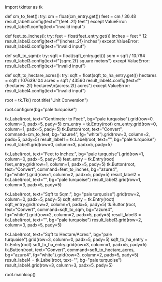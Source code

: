 import tkinter as tk

def cm_to_feet():
    try:
        cm = float(cm_entry.get())
        feet = cm / 30.48
        result_label1.config(text=f"{feet:.2f} feet")
    except ValueError:
        result_label1.config(text="Invalid input")

def feet_to_inches():
    try:
        feet = float(feet_entry.get())
        inches = feet * 12
        result_label2.config(text=f"{inches:.2f} inches")
    except ValueError:
        result_label2.config(text="Invalid input")

def sqft_to_sqm():
    try:
        sqft = float(sqft_entry.get())
        sqm = sqft / 10.764
        result_label3.config(text=f"{sqm:.2f} square meters")
    except ValueError:
        result_label3.config(text="Invalid input")

def sqft_to_hectare_acres():
    try:
        sqft = float(sqft_to_ha_entry.get())
        hectares = sqft / 107639.104
        acres = sqft / 43560
        result_label4.config(text=f"{hectares:.2f} hectares\n{acres:.2f} acres")
    except ValueError:
        result_label4.config(text="Invalid input")


root = tk.Tk()
root.title("Unit Conversion")


root.configure(bg="pale turquoise")

tk.Label(root, text="Centimeter to Feet:", bg="pale turquoise").grid(row=0, column=0, padx=5, pady=5)
cm_entry = tk.Entry(root)
cm_entry.grid(row=0, column=1, padx=5, pady=5)
tk.Button(root, text="Convert", command=cm_to_feet, bg="azure4", fg="white").grid(row=0, column=2, padx=5, pady=5)
result_label1 = tk.Label(root, text="", bg="pale turquoise")
result_label1.grid(row=0, column=3, padx=5, pady=5)

tk.Label(root, text="Feet to Inches:", bg="pale turquoise").grid(row=1, column=0, padx=5, pady=5)
feet_entry = tk.Entry(root)
feet_entry.grid(row=1, column=1, padx=5, pady=5)
tk.Button(root, text="Convert", command=feet_to_inches, bg="azure4", fg="white").grid(row=1, column=2, padx=5, pady=5)
result_label2 = tk.Label(root, text="", bg="pale turquoise")
result_label2.grid(row=1, column=3, padx=5, pady=5)

tk.Label(root, text="Sqft to Sqm:", bg="pale turquoise").grid(row=2, column=0, padx=5, pady=5)
sqft_entry = tk.Entry(root)
sqft_entry.grid(row=2, column=1, padx=5, pady=5)
tk.Button(root, text="Convert", command=sqft_to_sqm, bg="azure4", fg="white").grid(row=2, column=2, padx=5, pady=5)
result_label3 = tk.Label(root, text="", bg="pale turquoise")
result_label3.grid(row=2, column=3, padx=5, pady=5)

tk.Label(root, text="Sqft to Hectare/Acres:", bg="pale turquoise").grid(row=3, column=0, padx=5, pady=5)
sqft_to_ha_entry = tk.Entry(root)
sqft_to_ha_entry.grid(row=3, column=1, padx=5, pady=5)
tk.Button(root, text="Convert", command=sqft_to_hectare_acres, bg="azure4", fg="white").grid(row=3, column=2, padx=5, pady=5)
result_label4 = tk.Label(root, text="", bg="pale turquoise")
result_label4.grid(row=3, column=3, padx=5, pady=5)

root.mainloop()
